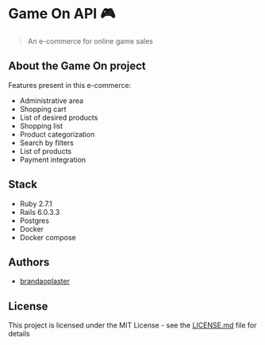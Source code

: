 # Game On API :video_game:

> An e-commerce for online game sales

## About the Game On project
Features present in this e-commerce:

 - Administrative area
 - Shopping cart
 - List of desired products
 - Shopping list
 - Product categorization
 - Search by filters
 - List of products
 - Payment integration

## Stack
 - Ruby 2.7.1
 - Rails 6.0.3.3
 - Postgres
 - Docker
 - Docker compose

## Authors

- [brandaoplaster](https://github.com/brandaoplaster)

## License

This project is licensed under the MIT License - see the [LICENSE.md](LICENSE.md) file for details

